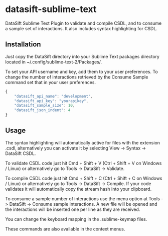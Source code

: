datasift-sublime-text
=====================

DataSift Sublime Text Plugin to validate and compile CSDL, and to consume a sample set of interactions. It also includes syntax highlighting for CSDL.

Installation
------------

Just copy the DataSift directory into your Sublime Text packages directory located in ~/.config/sublime-text-2/Packages/.

To set your API username and key, add them to your user preferences. To change the number of interactions retrieved by the Consume Sample command set that in your user preferences.


```javascript
{
	"datasift_api_name": "development",
	"datasift_api_key": "yourapikey",
	"datasift_sample_size": 10,
	"datasift_json_indent": 4
}
```


Usage
-----

The syntax highlighting will automatically active for files with the extension .csdl, alternatively you can activate it by selecting View -> Syntax -> DataSift CSDL.

To validate CSDL code just hit Cmd + Shift + V (Ctrl + Shift + V on Windows / Linux) or alternatively go to Tools -> DataSift -> Validate.

To compile CSDL code just hit Cmd + Shift + C (Ctrl + Shift + C on Windows / Linux) or alternatively go to Tools -> DataSift -> Compile. If your code validates it will automatically copy the stream hash into your clipboard.

To consume a sample number of interactions use the menu option at Tools -> DataSift -> Consume sample interactions. A new file will be opened and the interactions will be inserted one per line as they are received.

You can change the keyboard mapping in the .sublime-keymap files.

These commands are also available in the context menus.
